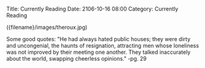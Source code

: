 Title: Currently Reading
Date: 2106-10-16 08:00
Category: Currently Reading

({filename}/images/theroux.jpg)

Some good quotes:
"He had always hated public houses; they were dirty and uncongenial, the haunts of resignation, attracting men whose loneliness was not 
improved by their meeting one another. They talked inaccurately about the world, swapping cheerless opinions." -pg. 29


